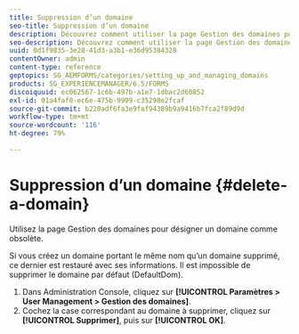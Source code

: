 ```yaml
---
title: Suppression d’un domaine
seo-title: Suppression d’un domaine
description: Découvrez comment utiliser la page Gestion des domaines pour supprimer un domaine ou pour désigner un domaine comme obsolète.
seo-description: Découvrez comment utiliser la page Gestion des domaines pour supprimer un domaine ou pour désigner un domaine comme obsolète.
uuid: 0d1f9835-3e28-41d3-a3b1-e36d95384328
contentOwner: admin
content-type: reference
geptopics: SG_AEMFORMS/categories/setting_up_and_managing_domains
products: SG_EXPERIENCEMANAGER/6.5/FORMS
discoiquuid: ec062567-1c6b-497b-a1e7-1dbac2d60852
exl-id: 01a4faf0-ec6e-475b-9909-c35298e2fcaf
source-git-commit: b220adf6fa3e9faf94389b9a9416b7fca2f89d9d
workflow-type: tm+mt
source-wordcount: '116'
ht-degree: 79%

---
```


# Suppression d’un domaine {#delete-a-domain}

Utilisez la page Gestion des domaines pour désigner un domaine comme obsolète.

Si vous créez un domaine portant le même nom qu’un domaine supprimé, ce dernier est restauré avec ses informations. Il est impossible de supprimer le domaine par défaut (DefaultDom).

1. Dans Administration Console, cliquez sur **[!UICONTROL Paramètres > User Management > Gestion des domaines]**.
1. Cochez la case correspondant au domaine à supprimer, cliquez sur **[!UICONTROL Supprimer]**, puis sur **[!UICONTROL OK]**.
